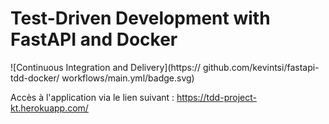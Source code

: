 # Test-Driven Development with FastAPI and Docker

![Continuous Integration and Delivery](https://
github.com/kevintsi/fastapi-tdd-docker/
workflows/main.yml/badge.svg)

Accès à l'application via le lien suivant : https://tdd-project-kt.herokuapp.com/
